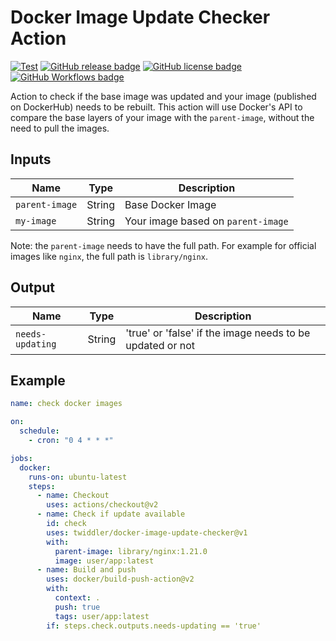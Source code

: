 # Docker Image Update Checker Action

[![Test](https://github.com/twiddler/docker-image-update-checker/actions/workflows/test.yml/badge.svg)](https://github.com/twiddler/docker-image-update-checker/actions/workflows/test.yml)
[![GitHub release badge](https://badgen.net/github/release/twiddler/docker-image-update-checker/stable)](https://github.com/twiddler/docker-image-update-checker/releases/latest)
[![GitHub license badge](https://badgen.net/github/license/twiddler/docker-image-update-checker)](https://github.com/twiddler/docker-image-update-checker/blob/main/LICENSE)
[![GitHub Workflows badge](https://badgen.net/runkit/twiddler/twiddler-workflow)](https://github.com/search?q=docker-image-update-checker+path%3A.github%2Fworkflows%2F+language%3AYAML&type=Code)

Action to check if the base image was updated and your image (published on DockerHub) needs to be rebuilt. This action will use Docker's API to compare the base layers of your image with the `parent-image`, without the need to pull the images.

## Inputs

| Name           | Type   | Description                        |
| -------------- | ------ | ---------------------------------- |
| `parent-image` | String | Base Docker Image                  |
| `my-image`     | String | Your image based on `parent-image` |

Note: the `parent-image` needs to have the full path. For example for official images like `nginx`, the full path is `library/nginx`.

## Output

| Name             | Type   | Description                                               |
| ---------------- | ------ | --------------------------------------------------------- |
| `needs-updating` | String | 'true' or 'false' if the image needs to be updated or not |

## Example

```yaml
name: check docker images

on:
  schedule:
    - cron: "0 4 * * *"

jobs:
  docker:
    runs-on: ubuntu-latest
    steps:
      - name: Checkout
        uses: actions/checkout@v2
      - name: Check if update available
        id: check
        uses: twiddler/docker-image-update-checker@v1
        with:
          parent-image: library/nginx:1.21.0
          image: user/app:latest
      - name: Build and push
        uses: docker/build-push-action@v2
        with:
          context: .
          push: true
          tags: user/app:latest
        if: steps.check.outputs.needs-updating == 'true'
```
